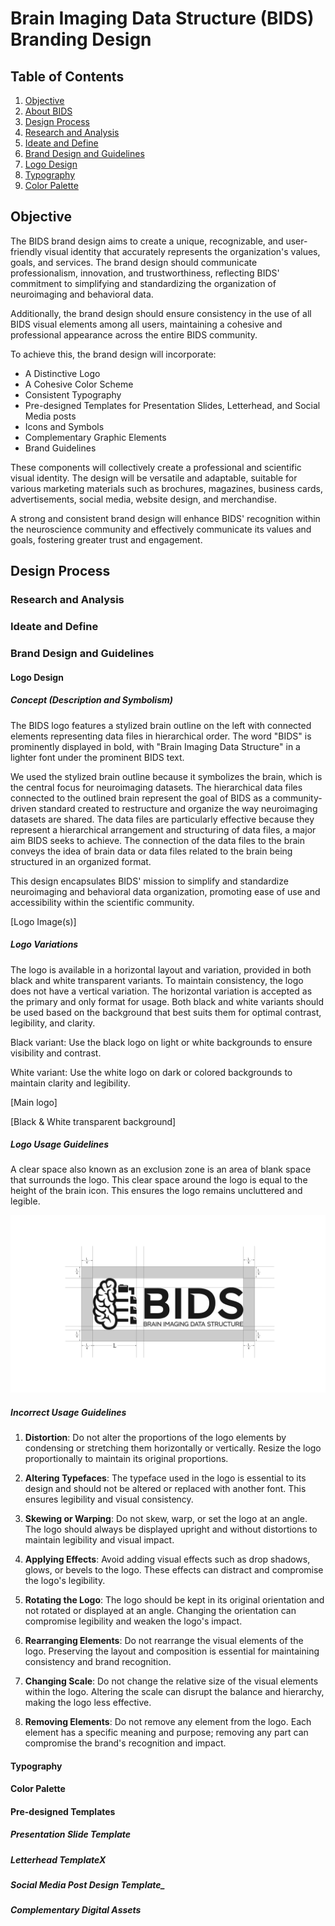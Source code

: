 # Brain Imaging Data Structure (BIDS) Branding Design

## Table of Contents

1. [Objective](#objective)
1. [About BIDS](#about-brain-imaging-data-structure-bids)
1. [Design Process](#design-process)
1. [Research and Analysis](#research-and-analysis)
1. [Ideate and Define](#ideate-and-define)
1. [Brand Design and Guidelines](#brand-design-and-guidelines)
1. [Logo Design](#logo-design)
1. [Typography](#typography)
1. [Color Palette](#color-palette)

## Objective

The BIDS brand design aims to create a unique, recognizable, and user-friendly visual identity that accurately represents the organization's values, goals, and services. The brand design should communicate professionalism, innovation, and trustworthiness, reflecting BIDS' commitment to simplifying and standardizing the organization of neuroimaging and behavioral data.

Additionally, the brand design should ensure consistency in the use of all BIDS visual elements among all users, maintaining a cohesive and professional appearance across the entire BIDS community.

To achieve this, the brand design will incorporate:

-	A Distinctive Logo
-	A Cohesive Color Scheme
-	Consistent Typography
-	Pre-designed Templates for Presentation Slides, Letterhead, and Social Media posts
-	Icons and Symbols
-	Complementary Graphic Elements
-	Brand Guidelines

These components will collectively create a professional and scientific visual identity. The design will be versatile and adaptable, suitable for various marketing materials such as brochures, magazines, business cards, advertisements, social media, website design, and merchandise.

A strong and consistent brand design will enhance BIDS' recognition within the neuroscience community and effectively communicate its values and goals, fostering greater trust and engagement.

## Design Process

### Research and Analysis

### Ideate and Define

### Brand Design and Guidelines

#### Logo Design

##### Concept (Description and Symbolism)

The BIDS logo features a stylized brain outline on the left with connected elements representing data files in hierarchical order. The word "BIDS" is prominently displayed in bold, with "Brain Imaging Data Structure" in a lighter font under the prominent BIDS text.

We used the stylized brain outline because it symbolizes the brain, which is the central focus for neuroimaging datasets. The hierarchical data files connected to the outlined brain represent the goal of BIDS as a community-driven standard created to restructure and organize the way neuroimaging datasets are shared. The data files are particularly effective because they represent a hierarchical arrangement and structuring of data files, a major aim BIDS seeks to achieve. The connection of the data files to the brain conveys the idea of brain data or data files related to the brain being structured in an organized format.

This design encapsulates BIDS' mission to simplify and standardize neuroimaging and behavioral data organization, promoting ease of use and accessibility within the scientific community.

[Logo Image(s)]

##### Logo Variations

The logo is available in a horizontal layout and variation, provided in both black and white transparent variants. To maintain consistency, the logo does not have a vertical variation. The horizontal variation is accepted as the primary and only format for usage. Both black and white variants should be used based on the background that best suits them for optimal contrast, legibility, and clarity.

Black variant: Use the black logo on light or white backgrounds to ensure visibility and contrast.

White variant: Use the white logo on dark or colored backgrounds to maintain clarity and legibility.

[Main logo]

[Black & White transparent background]

##### Logo Usage Guidelines

A clear space also known as an exclusion zone is an area of blank space that surrounds the logo. This clear space around the logo is equal to the height of the brain icon. This ensures the logo remains uncluttered and legible.

![Logo Clear Space](logo-guide-assets/logo-clear-space.jpg)

##### Incorrect Usage Guidelines

1. **Distortion**: Do not alter the proportions of the logo elements by condensing or stretching them horizontally or vertically. Resize the logo proportionally to maintain its original proportions.

1. **Altering Typefaces**: The typeface used in the logo is essential to its design and should not be altered or replaced with another font. This ensures legibility and visual consistency.

1. **Skewing or Warping**: Do not skew, warp, or set the logo at an angle. The logo should always be displayed upright and without distortions to maintain legibility and visual impact.

1. **Applying Effects**: Avoid adding visual effects such as drop shadows, glows, or bevels to the logo. These effects can distract and compromise the logo's legibility.

1. **Rotating the Logo**: The logo should be kept in its original orientation and not rotated or displayed at an angle. Changing the orientation can compromise legibility and weaken the logo's impact.

1. **Rearranging Elements**: Do not rearrange the visual elements of the logo. Preserving the layout and composition is essential for maintaining consistency and brand recognition.

1. **Changing Scale**: Do not change the relative size of the visual elements within the logo. Altering the scale can disrupt the balance and hierarchy, making the logo less effective.

1. **Removing Elements**: Do not remove any element from the logo. Each element has a specific meaning and purpose; removing any part can compromise the brand's recognition and impact.

#### Typography

#### Color Palette

#### Pre-designed Templates

##### Presentation Slide Template

##### Letterhead TemplateX

##### Social Media Post Design Template_

##### Complementary Digital Assets
